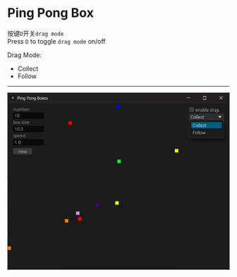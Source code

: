 # Ping Pong Box

按键`D`开关`drag mode`  
Press `D` to toggle `drag mode` on/off  

Drag Mode:  
- Collect
- Follow
---
![Screenshot](Screenshot.png)
